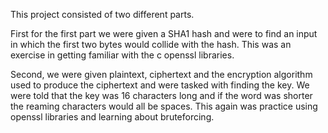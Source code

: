 This project consisted of two different parts.

First for the first part we were given a SHA1 hash and were to find an input
in which the first two bytes would collide with the hash. This was an exercise
in getting familiar with the c openssl libraries. 

Second, we were given plaintext, ciphertext and the encryption algorithm used to 
produce the ciphertext and were tasked with finding the key. We were told that
the key was 16 characters long and if the word was shorter the reaming characters
would all be spaces. This again was practice using openssl libraries and learning
about bruteforcing. 

